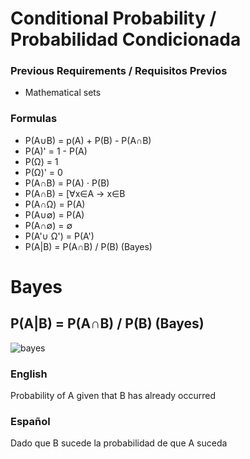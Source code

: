 # Conditional Probability / Probabilidad Condicionada

### Previous Requirements / Requisitos Previos
- Mathematical sets

### Formulas

- P(A∪B) = p(A) + P(B) - P(A∩B)
- P(A)'  = 1 - P(A)
- P(Ω)   = 1 
- P(Ω)'  = 0 
- P(A∩B) = P(A) ⋅ P(B)
- P(A∩B) = [∀x∈A → x∈B 
- P(A∩Ω) = P(A) 
- P(A∪∅) = P(A) 
- P(A∩∅) = ∅ 
- P(A'∪ Ω') = P(A')
- P(A|B) = P(A∩B) / P(B) (Bayes)


# Bayes 

## P(A|B) = P(A∩B) / P(B) (Bayes)

![bayes](https://eli.thegreenplace.net/images/2018/bayes-count-disease-2.png)

### English 
Probability of A given that B has already occurred 

### Español
Dado que B sucede la probabilidad de que A suceda